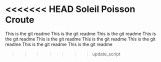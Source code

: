 <<<<<<< HEAD
Soleil
Poisson
Croute
=======
This is the git readme
This is the git readme
This is the git readme
This is the git readme
This is the git readme
This is the git readme
This is the git readme
This is the git readme
This is the git readme
>>>>>>> update_script
